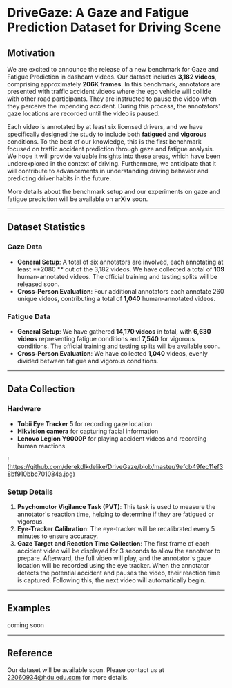 # DriveGaze: A Gaze and Fatigue Prediction Dataset for Driving Scene

## Motivation

We are excited to announce the release of a new benchmark for Gaze and Fatigue Prediction in dashcam videos. Our dataset includes **3,182 videos**, comprising approximately **206K frames**. In this benchmark, annotators are presented with traffic accident videos where the ego vehicle will collide with other road participants. They are instructed to pause the video when they perceive the impending accident. During this process, the annotators' gaze locations are recorded until the video is paused. 

Each video is annotated by at least six licensed drivers, and we have specifically designed the study to include both **fatigued** and **vigorous** conditions. To the best of our knowledge, this is the first benchmark focused on traffic accident prediction through gaze and fatigue analysis. We hope it will provide valuable insights into these areas, which have been underexplored in the context of driving. Furthermore, we anticipate that it will contribute to advancements in understanding driving behavior and predicting driver habits in the future.

More details about the benchmark setup and our experiments on gaze and fatigue prediction will be available on **arXiv** soon.

---

## Dataset Statistics

### Gaze Data
- **General Setup**: A total of six annotators are involved, each annotating at least **2080 ** out of the 3,182 videos. We have collected a total of **109** human-annotated videos. The official training and testing splits will be released soon.
- **Cross-Person Evaluation**: Four additional annotators each annotate 260 unique videos, contributing a total of **1,040** human-annotated videos.

### Fatigue Data
- **General Setup**: We have gathered **14,170 videos** in total, with **6,630 videos** representing fatigue conditions and **7,540** for vigorous conditions. The official training and testing splits will be available soon.
- **Cross-Person Evaluation**: We have collected **1,040** videos, evenly divided between fatigue and vigorous conditions.

---

## Data Collection

### Hardware
- **Tobii Eye Tracker 5** for recording gaze location
- **Hikvision camera** for capturing facial information
- **Lenovo Legion Y9000P** for playing accident videos and recording human reactions  

!(https://github.com/derekdlkdelike/DriveGaze/blob/master/9efcb49fec11ef38bf910bbc701084a.jpg)

### Setup Details
1. **Psychomotor Vigilance Task (PVT)**: This task is used to measure the annotator's reaction time, helping to determine if they are fatigued or vigorous.
2. **Eye-Tracker Calibration**: The eye-tracker will be recalibrated every 5 minutes to ensure accuracy.
3. **Gaze Target and Reaction Time Collection**: The first frame of each accident video will be displayed for 3 seconds to allow the annotator to prepare. Afterward, the full video will play, and the annotator's gaze location will be recorded using the eye tracker. When the annotator detects the potential accident and pauses the video, their reaction time is captured. Following this, the next video will automatically begin.

---

## Examples

coming soon

---

## Reference

Our dataset will be available soon. Please contact us at 22060934@hdu.edu.com for more details.
